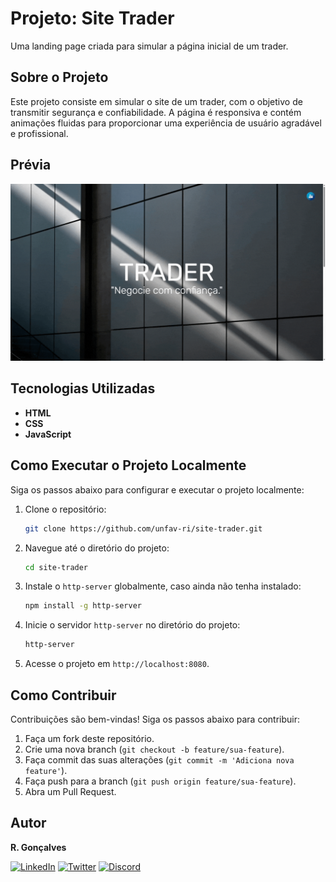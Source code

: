 # Projeto: Site Trader

Uma landing page criada para simular a página inicial de um trader.

## Sobre o Projeto

Este projeto consiste em simular o site de um trader, com o objetivo de transmitir segurança e confiabilidade. A página é responsiva e contém animações fluidas para proporcionar uma experiência de usuário agradável e profissional.

## Prévia

<img src="https://github.com/unfav-ri/assets/blob/master/SITE-TRADER/site-trader.gif">

## Tecnologias Utilizadas

- **HTML**
- **CSS**
- **JavaScript**

## Como Executar o Projeto Localmente

Siga os passos abaixo para configurar e executar o projeto localmente:

1. Clone o repositório:
    ```sh
    git clone https://github.com/unfav-ri/site-trader.git
    ```
2. Navegue até o diretório do projeto:
    ```sh
    cd site-trader
    ```
3. Instale o `http-server` globalmente, caso ainda não tenha instalado:
    ```sh
    npm install -g http-server
    ```
4. Inicie o servidor `http-server` no diretório do projeto:
    ```sh
    http-server
    ```
5. Acesse o projeto em `http://localhost:8080`.

## Como Contribuir

Contribuições são bem-vindas! Siga os passos abaixo para contribuir:

1. Faça um fork deste repositório.
2. Crie uma nova branch (`git checkout -b feature/sua-feature`).
3. Faça commit das suas alterações (`git commit -m 'Adiciona nova feature'`).
4. Faça push para a branch (`git push origin feature/sua-feature`).
5. Abra um Pull Request.

## Autor

**R. Gonçalves**

[![LinkedIn](https://img.shields.io/badge/LinkedIn-0077B5?style=for-the-badge&logo=linkedin&logoColor=white)](https://www.linkedin.com/in/unic-ri/)
[![Twitter](https://img.shields.io/badge/Twitter-1DA1F2?style=for-the-badge&logo=twitter&logoColor=white)](https://twitter.com/unic_ri)
[![Discord](https://img.shields.io/badge/Discord-7289DA?style=for-the-badge&logo=discord&logoColor=white)](https://discord.com/users/210427541956198400)
